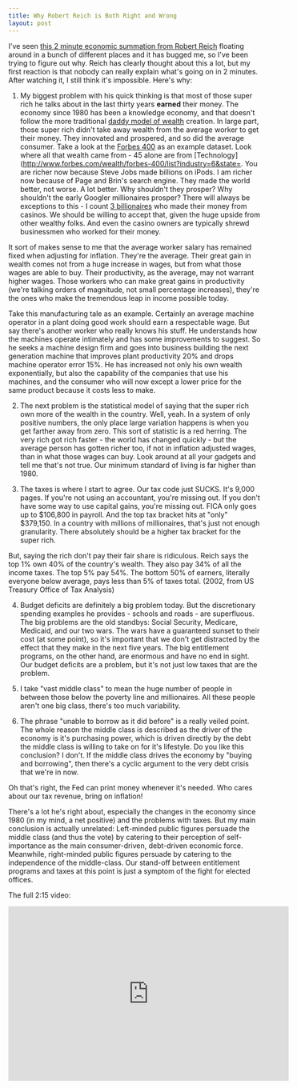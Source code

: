 ```yaml
---
title: Why Robert Reich is Both Right and Wrong
layout: post
---
```


I've seen [this 2 minute economic summation from Robert Reich](http://front.moveon.org/scribbling-sharpie-illustrates-the-truth-about-our-economy/) floating around in a bunch of different places and it has bugged me, so I've been trying to figure out why.  Reich has clearly thought about this a lot, but my first reaction is that nobody can really explain what's going on in 2 minutes.  After watching it, I still think it's impossible.  Here's why:

1.  My biggest problem with his quick thinking is that most of those super rich he talks about in the last thirty years **earned** their money.  The economy since 1980 has been a knowledge economy, and that doesn't follow the more traditional [daddy model of wealth](http://www.paulgraham.com/wealth.html) creation.  In large part, those super rich didn't take away wealth from the average worker to get their money.  They innovated and prospered, and so did the average consumer.  Take a look at the [Forbes 400](http://www.forbes.com/wealth/forbes-400/) as an example dataset.  Look where all that wealth came from - 45 alone are from [Technology](http://www.forbes.com/wealth/forbes-400/list?industry=6&state=.  You are richer now because Steve Jobs made billions on iPods.  I am richer now because of Page and Brin's search engine.  They made the world better, not worse.  A lot better.  Why shouldn't they prosper?  Why shouldn't the early Googler millionaires prosper?  There will always be exceptions to this - I count [3 billionaires](http://www.forbes.com/wealth/forbes-400/list?industry=45&state=) who made their money from casinos.  We should be willing to accept that, given the huge upside from other wealthy folks.  And even the casino owners are typically shrewd businessmen who worked for their money.

  It sort of makes sense to me that the average worker salary has remained fixed when adjusting for inflation.  They're the average.  Their great gain in wealth comes not from a huge increase in wages, but from what those wages are able to buy.  Their productivity, as the average, may not warrant higher wages.  Those workers who can make great gains in productivity (we're talking orders of magnitude, not small percentage increases), they're the ones who make the tremendous leap in income possible today.

  Take this manufacturing tale as an example.  Certainly an average machine operator in a plant doing good work should earn a respectable wage.  But say there's another worker who really knows his stuff.  He understands how the machines operate intimately and has some improvements to suggest.  So he seeks a machine design firm and goes into business building the next generation machine that improves plant productivity 20% and drops machine operator error 15%.  He has increased not only his own wealth exponentially, but also the capability of the companies that use his machines, and the consumer who will now except a lower price for the same product because it costs less to make.

2.  The next problem is the statistical model of saying that the super rich own more of the wealth in the country.  Well, yeah.  In a system of only positive numbers, the only place large variation happens is when you get farther away from zero.  This sort of statistic is a red herring.  The very rich got rich faster - the world has changed quickly - but the average person has gotten richer too, if not in inflation adjusted wages, than in what those wages can buy.  Look around at all your gadgets and tell me that's not true.  Our minimum standard of living is far higher than 1980.

3.  The taxes is where I start to agree.  Our tax code just SUCKS.  It's 9,000 pages.  If you're not using an accountant, you're missing out.  If you don't have some way to use capital gains, you're missing out.  FICA only goes up to $106,800 in payroll.  And the top tax bracket hits at "only" $379,150.  In a country with millions of millionaires, that's just not enough granularity.  There absolutely should be a higher tax bracket for the super rich.  

  But, saying the rich don't pay their fair share is ridiculous.  Reich says the top 1% own 40% of the country's wealth.  They also pay 34% of all the income taxes.  The top 5% pay 54%.  The bottom 50% of earners, literally everyone below average, pays less than 5% of taxes total.  (2002, from US Treasury Office of Tax Analysis)

4.  Budget deficits are definitely a big problem today.  But the discretionary spending examples he provides - schools and roads - are superfluous.  The big problems are the old standbys: Social Security, Medicare, Medicaid, and our two wars.  The wars have a guaranteed sunset to their cost (at some point), so it's important that we don't get distracted by the effect that they make in the next five years.  The big entitlement programs, on the other hand, are enormous and have no end in sight.  Our budget deficits are a problem, but it's not just low taxes that are the problem.

5.  I take "vast middle class" to mean the huge number of people in between those below the poverty line and millionaires.  All these people aren't one big class, there's too much variability.  

6.  The phrase "unable to borrow as it did before" is a really veiled point.  The whole reason the middle class is described as the driver of the economy is it's purchasing power, which is driven directly by the debt the middle class is willing to take on for it's lifestyle.  Do you like this conclusion?  I don't.  If the middle class drives the economy by "buying and borrowing", then there's a cyclic argument to the very debt crisis that we're in now.

  Oh that's right, the Fed can print money whenever it's needed.  Who cares about our tax revenue, bring on inflation!

  There's a lot he's right about, especially the changes in the economy since 1980 (in my mind, a net positive) and the problems with taxes.  But my main conclusion is actually unrelated:  Left-minded public figures persuade the middle class (and thus the vote) by catering to their perception of self-importance as the main consumer-driven, debt-driven economic force.  Meanwhile, right-minded public figures persuade by catering to the independence of the middle-class.  Our stand-off between entitlement programs and taxes at this point is just a symptom of the fight for elected offices.

The full 2:15 video:
<iframe width="560" height="349" src="http://www.youtube.com/embed/JTzMqm2TwgE" frameborder="0" allowfullscreen></iframe>
